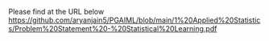 Please find at the URL below
https://github.com/aryanjain5/PGAIML/blob/main/1%20Applied%20Statistics/Problem%20Statement%20-%20Statistical%20Learning.pdf

